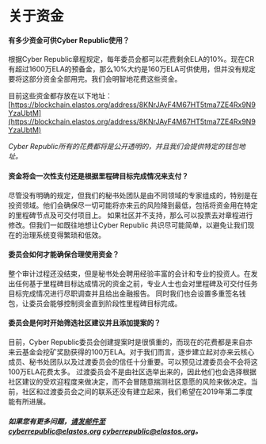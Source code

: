 

# 关于资金

#### 有多少资金可供Cyber Republic使用？

根据Cyber Republic章程规定，每年委员会都可以花费剩余ELA的10%。现在CR有超过1600万ELA的预备金，那么10%大约是160万ELA可供使用，但并没有规定要将这部分资金全部用完。我们会明智地花费这些资金。

目前这些资金都存放在以下地址： [https://blockchain.elastos.org/address/8KNrJAyF4M67HT5tma7ZE4Rx9N9YzaUbtM](https://blockchain.elastos.org/address/8KNrJAyF4M67HT5tma7ZE4Rx9N9YzaUbtM)

*Cyber Republic所有的花费都将是公开透明的，并且我们会提供特定的钱包地址。*

#### 资金将会一次性支付还是根据里程碑目标完成情况来支付？

尽管没有明确的规定，但我们的秘书处团队是由不同领域的专家组成的，特别是在投资领域。他们会确保尽一切可能将亦来云的风险降到最低，包括将资金用在特定的里程碑节点及可交付项目上。
如果社区并不支持，那么可以投票去对章程进行修改。但我们一如既往地想让Cyber Republic 共识尽可能简单，以避免让我们现在的治理系统变得繁琐和低效。

#### 委员会如何才能确保合理使用资金？

整个审计过程还没结束，但是秘书处会聘用经验丰富的会计和专业的投资人。在发出任何基于里程碑目标达成情况的资金之前，专业人士也会对里程碑及可交付任务目标完成情况进行尽职调查并且给出金融报告。
同时我们也会设置多重签名钱包，让委员会能够控制资金直到阶段性里程碑目标完成。

#### 委员会是何时开始筛选社区建议并且添加提案的？

目前，Cyber Republic委员会创建提案时是很慎重的，而现在的花费都是来自亦来云基金会挖矿奖励获得的100万ELA。对于我们而言，逐步建立起对亦来云核心成员、秘书处团队以及过渡委员会的信任十分重要。可以预见过渡委员会不会将这100万ELA花费太多。
过渡委员会不是由社区选举出来的，因此他们也会选择根据社区建议的受欢迎程度来做决定，而不会冒随意揣测社区意愿的风险来做决定。当前，社区和过渡委员会之间的联系还没有建立起来，我们希望在2019年第二季度能有所进展。

##### 如果您有更多问题，请发邮件至cyberrepublic@elastos.org&nbsp;[cyberrepublic@elastos.org](mailto:cyberrepublic@elastos.org ':disabled')。
